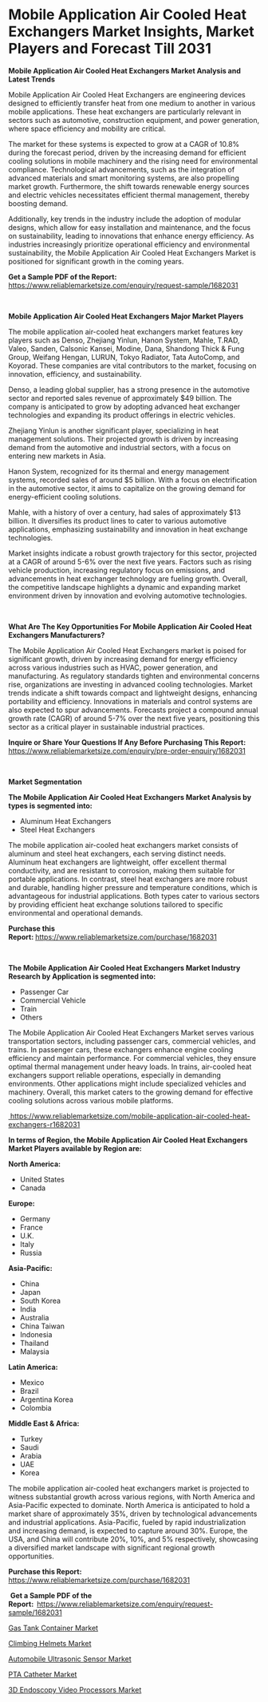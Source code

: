 <p><h1>Mobile Application Air Cooled Heat Exchangers Market Insights, Market Players and Forecast Till 2031</h1></p><p><strong>Mobile Application Air Cooled Heat Exchangers Market Analysis and Latest Trends</strong></p>
<p><p>Mobile Application Air Cooled Heat Exchangers are engineering devices designed to efficiently transfer heat from one medium to another in various mobile applications. These heat exchangers are particularly relevant in sectors such as automotive, construction equipment, and power generation, where space efficiency and mobility are critical. </p><p>The market for these systems is expected to grow at a CAGR of 10.8% during the forecast period, driven by the increasing demand for efficient cooling solutions in mobile machinery and the rising need for environmental compliance. Technological advancements, such as the integration of advanced materials and smart monitoring systems, are also propelling market growth. Furthermore, the shift towards renewable energy sources and electric vehicles necessitates efficient thermal management, thereby boosting demand.</p><p>Additionally, key trends in the industry include the adoption of modular designs, which allow for easy installation and maintenance, and the focus on sustainability, leading to innovations that enhance energy efficiency. As industries increasingly prioritize operational efficiency and environmental sustainability, the Mobile Application Air Cooled Heat Exchangers Market is positioned for significant growth in the coming years.</p></p>
<p><strong>Get a Sample PDF of the Report:&nbsp;</strong> <a href="https://www.reliablemarketsize.com/enquiry/request-sample/1682031?utm_campaign=1404&utm_medium=2&utm_source=Github&utm_content=ia&utm_term=01102024&utm_id=mobile-application-air-cooled-heat-exchangers">https://www.reliablemarketsize.com/enquiry/request-sample/1682031</a></p>
<p>&nbsp;</p>
<p><strong>Mobile Application Air Cooled Heat Exchangers Major Market Players</strong></p>
<p><p>The mobile application air-cooled heat exchangers market features key players such as Denso, Zhejiang Yinlun, Hanon System, Mahle, T.RAD, Valeo, Sanden, Calsonic Kansei, Modine, Dana, Shandong Thick & Fung Group, Weifang Hengan, LURUN, Tokyo Radiator, Tata AutoComp, and Koyorad. These companies are vital contributors to the market, focusing on innovation, efficiency, and sustainability.</p><p>Denso, a leading global supplier, has a strong presence in the automotive sector and reported sales revenue of approximately $49 billion. The company is anticipated to grow by adopting advanced heat exchanger technologies and expanding its product offerings in electric vehicles.</p><p>Zhejiang Yinlun is another significant player, specializing in heat management solutions. Their projected growth is driven by increasing demand from the automotive and industrial sectors, with a focus on entering new markets in Asia.</p><p>Hanon System, recognized for its thermal and energy management systems, recorded sales of around $5 billion. With a focus on electrification in the automotive sector, it aims to capitalize on the growing demand for energy-efficient cooling solutions.</p><p>Mahle, with a history of over a century, had sales of approximately $13 billion. It diversifies its product lines to cater to various automotive applications, emphasizing sustainability and innovation in heat exchange technologies.</p><p>Market insights indicate a robust growth trajectory for this sector, projected at a CAGR of around 5-6% over the next five years. Factors such as rising vehicle production, increasing regulatory focus on emissions, and advancements in heat exchanger technology are fueling growth. Overall, the competitive landscape highlights a dynamic and expanding market environment driven by innovation and evolving automotive technologies.</p></p>
<p>&nbsp;</p>
<p><strong>What Are The Key Opportunities For Mobile Application Air Cooled Heat Exchangers Manufacturers?</strong></p>
<p><p>The Mobile Application Air Cooled Heat Exchangers market is poised for significant growth, driven by increasing demand for energy efficiency across various industries such as HVAC, power generation, and manufacturing. As regulatory standards tighten and environmental concerns rise, organizations are investing in advanced cooling technologies. Market trends indicate a shift towards compact and lightweight designs, enhancing portability and efficiency. Innovations in materials and control systems are also expected to spur advancements. Forecasts project a compound annual growth rate (CAGR) of around 5-7% over the next five years, positioning this sector as a critical player in sustainable industrial practices.</p></p>
<p><strong>Inquire or Share Your Questions If Any Before Purchasing This Report:</strong> <a href="https://www.reliablemarketsize.com/enquiry/pre-order-enquiry/1682031?utm_campaign=1404&utm_medium=2&utm_source=Github&utm_content=ia&utm_term=01102024&utm_id=mobile-application-air-cooled-heat-exchangers">https://www.reliablemarketsize.com/enquiry/pre-order-enquiry/1682031</a></p>
<p>&nbsp;</p>
<p><strong>Market Segmentation</strong></p>
<p><strong>The Mobile Application Air Cooled Heat Exchangers Market Analysis by types is segmented into:</strong></p>
<p><ul><li>Aluminum Heat Exchangers</li><li>Steel Heat Exchangers</li></ul></p>
<p><p>The mobile application air-cooled heat exchangers market consists of aluminum and steel heat exchangers, each serving distinct needs. Aluminum heat exchangers are lightweight, offer excellent thermal conductivity, and are resistant to corrosion, making them suitable for portable applications. In contrast, steel heat exchangers are more robust and durable, handling higher pressure and temperature conditions, which is advantageous for industrial applications. Both types cater to various sectors by providing efficient heat exchange solutions tailored to specific environmental and operational demands.</p></p>
<p><strong>Purchase this Report:&nbsp;</strong><a href="https://www.reliablemarketsize.com/purchase/1682031?utm_campaign=1404&utm_medium=2&utm_source=Github&utm_content=ia&utm_term=01102024&utm_id=mobile-application-air-cooled-heat-exchangers">https://www.reliablemarketsize.com/purchase/1682031</a></p>
<p>&nbsp;</p>
<p><strong>The Mobile Application Air Cooled Heat Exchangers Market Industry Research by Application is segmented into:</strong></p>
<p><ul><li>Passenger Car</li><li>Commercial Vehicle</li><li>Train</li><li>Others</li></ul></p>
<p><p>The Mobile Application Air Cooled Heat Exchangers Market serves various transportation sectors, including passenger cars, commercial vehicles, and trains. In passenger cars, these exchangers enhance engine cooling efficiency and maintain performance. For commercial vehicles, they ensure optimal thermal management under heavy loads. In trains, air-cooled heat exchangers support reliable operations, especially in demanding environments. Other applications might include specialized vehicles and machinery. Overall, this market caters to the growing demand for effective cooling solutions across various mobile platforms.</p></p>
<p><a href="https://www.reliablemarketsize.com/mobile-application-air-cooled-heat-exchangers-r1682031?utm_campaign=1404&utm_medium=2&utm_source=Github&utm_content=ia&utm_term=01102024&utm_id=mobile-application-air-cooled-heat-exchangers">&nbsp;https://www.reliablemarketsize.com/mobile-application-air-cooled-heat-exchangers-r1682031</a></p>
<p><strong>In terms of Region, the Mobile Application Air Cooled Heat Exchangers Market Players available by Region are:</strong></p>
<p>
    <p> <strong> North America: </strong>
        <ul>
            <li>United States</li>
            <li>Canada</li>
        </ul>
        </p> 
    <p> <strong> Europe: </strong>
        <ul>
            <li>Germany</li>
            <li>France</li>
            <li>U.K.</li>
            <li>Italy</li>
            <li>Russia</li>
        </ul>
        </p> 
    <p> <strong> Asia-Pacific: </strong>
        <ul>
            <li>China</li>
            <li>Japan</li>
            <li>South Korea</li>
            <li>India</li>
            <li>Australia</li>
            <li>China Taiwan</li>
            <li>Indonesia</li>
            <li>Thailand</li>
            <li>Malaysia</li>
        </ul>
        </p> 
    <p> <strong> Latin America: </strong>
        <ul>
            <li>Mexico</li>
            <li>Brazil</li>
            <li>Argentina Korea</li>
            <li>Colombia</li>
        </ul>
        </p> 
    <p> <strong> Middle East & Africa: </strong>
        <ul>
            <li>Turkey</li>
            <li>Saudi</li>
            <li>Arabia</li>
            <li>UAE</li>
            <li>Korea</li>
        </ul>
    </p>
    </p>
<p><p>The mobile application air-cooled heat exchangers market is projected to witness substantial growth across various regions, with North America and Asia-Pacific expected to dominate. North America is anticipated to hold a market share of approximately 35%, driven by technological advancements and industrial applications. Asia-Pacific, fueled by rapid industrialization and increasing demand, is expected to capture around 30%. Europe, the USA, and China will contribute 20%, 10%, and 5% respectively, showcasing a diversified market landscape with significant regional growth opportunities.</p></p>
<p><strong>Purchase this Report: </strong><a href="https://www.reliablemarketsize.com/purchase/1682031?utm_campaign=1404&utm_medium=2&utm_source=Github&utm_content=ia&utm_term=01102024&utm_id=mobile-application-air-cooled-heat-exchangers">https://www.reliablemarketsize.com/purchase/1682031</a></p>
<p>&nbsp;<strong>Get a Sample PDF of the Report:&nbsp;&nbsp;</strong><a href="https://www.reliablemarketsize.com/enquiry/request-sample/1682031?utm_campaign=1404&utm_medium=2&utm_source=Github&utm_content=ia&utm_term=01102024&utm_id=mobile-application-air-cooled-heat-exchangers">https://www.reliablemarketsize.com/enquiry/request-sample/1682031</a></p>
<p><strong></strong></p>
<p><p><a href="https://www.linkedin.com/pulse/global-gas-tank-container-market-size-share-analysis-product-q1waf?utm_campaign=1404&utm_medium=2&utm_source=Github&utm_content=ia&utm_term=01102024&utm_id=mobile-application-air-cooled-heat-exchangers">Gas Tank Container Market</a></p><p><a href="https://www.linkedin.com/pulse/analyzing-climbing-helmets-market-dynamics-growth-drivers-bzuhf?utm_campaign=1404&utm_medium=2&utm_source=Github&utm_content=ia&utm_term=01102024&utm_id=mobile-application-air-cooled-heat-exchangers">Climbing Helmets Market</a></p><p><a href="https://issuu.com/reportprime-2/docs/automobile-ultrasonic-sensor-market_801a2fcc81d6a7?utm_campaign=1404&utm_medium=2&utm_source=Github&utm_content=ia&utm_term=01102024&utm_id=mobile-application-air-cooled-heat-exchangers">Automobile Ultrasonic Sensor Market</a></p><p><a href="https://www.linkedin.com/pulse/pta-catheter-market-overview-global-trends-future-prospects-ac7oe?utm_campaign=1404&utm_medium=2&utm_source=Github&utm_content=ia&utm_term=01102024&utm_id=mobile-application-air-cooled-heat-exchangers">PTA Catheter Market</a></p><p><a href="https://issuu.com/reportprime-2/docs/3d-endoscopy-video-processors-marke_d54b487d854e80?utm_campaign=1404&utm_medium=2&utm_source=Github&utm_content=ia&utm_term=01102024&utm_id=mobile-application-air-cooled-heat-exchangers">3D Endoscopy Video Processors Market</a></p></p>
